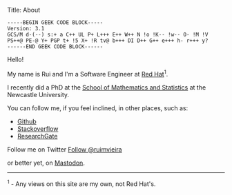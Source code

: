 Title: About

```
-----BEGIN GEEK CODE BLOCK-----
Version: 3.1
GCS/M d-(--) s:+ a C++ UL P+ L+++ E++ W++ N !o !K-- !w-- O- !M !V PS++@ PE-@ Y+ PGP t+ !5 X+ !R tv@ b+++ DI D++ G++ e+++ h- r+++ y?
------END GEEK CODE BLOCK------
```

Hello!

My name is Rui and I'm a Software Engineer at [Red Hat](https://www.redhat.com/en/about/company)<sup>1</sup>.

I recently did a PhD at the [School of Mathematics and Statistics](http://www.ncl.ac.uk/maths/) at the Newcastle University.

You can follow me, if you feel inclined, in other places, such as:

  * [Github](https://github.com/ruivieira)
  * [Stackoverflow](http://stackoverflow.com/users/143732/rui-vieira)
  * [ResearchGate](https://www.researchgate.net/profile/Rui_Vieira5/)

Follow me on Twitter <a href="https://twitter.com/ruimvieira" class="twitter-follow-button" data-show-count="false">Follow @ruimvieira</a> <script>!function(d,s,id){var js,fjs=d.getElementsByTagName(s)[0],p=/^http:/.test(d.location)?'http':'https';if(!d.getElementById(id)){js=d.createElement(s);js.id=id;js.src=p+'://platform.twitter.com/widgets.js';fjs.parentNode.insertBefore(js,fjs);}}(document, 'script', 'twitter-wjs');</script>

or better yet, on <a href="https://mastodon.social/@ruivieira">Mastodon</a>. 

---

<sup>1</sup> - Any views on this site are my own, not Red Hat's.
